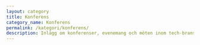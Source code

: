 ```yaml
---
layout: category
title: Konferens
category_name: Konferens
permalink: /kategori/konferens/
description: Inlägg om konferenser, evenemang och möten inom tech-branschen.
---
```

